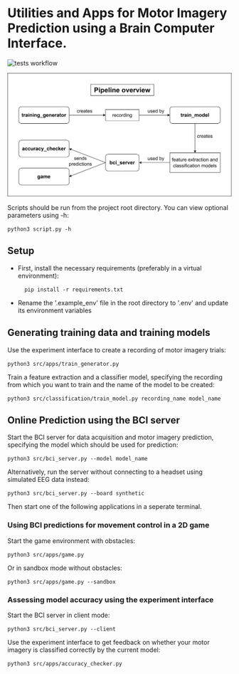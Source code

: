 # Utilities and Apps for Motor Imagery Prediction using a Brain Computer Interface.
![tests workflow](https://github.com/lcordes/bci/actions/workflows/run-tests.yml/badge.svg)

![Overview of the Pipeline](https://github.com/lcordes/bci/blob/main/architecture/pipeline.png)


Scripts should be run from the project root directory. You can view optional parameters using -h:

    python3 script.py -h

## Setup
- First, install the necessary requirements (preferably in a virtual environment):

        pip install -r requirements.txt

- Rename the '.example_env' file in the root directory to '.env' and update its environment variables

## Generating training data and training models
Use the experiment interface to create a recording of motor imagery trials:

    python3 src/apps/train_generator.py

Train a feature extraction and a classifier model, specifying the recording from which you want to train and the name of the model to be created:

    python3 src/classification/train_model.py recording_name model_name

## Online Prediction using the BCI server
Start the BCI server for data acquisition and motor imagery prediction, specifying the model which should be used for prediction:

    python3 src/bci_server.py --model model_name

Alternatively, run the server without connecting to a headset using simulated EEG data instead:
    
    python3 src/bci_server.py --board synthetic

Then start one of the following applications in a seperate terminal.

### Using BCI predictions for movement control in a 2D game
Start the game environment with obstacles:

    python3 src/apps/game.py

Or in sandbox mode without obstacles:

    python3 src/apps/game.py --sandbox


### Assessing model accuracy using the experiment interface

Start the BCI server in client mode:

    python3 src/bci_server.py --client

Use the experiment interface to get feedback on whether your motor imagery is classified correctly by the current model:

    python3 src/apps/accuracy_checker.py
